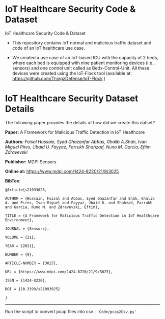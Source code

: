 # IoT Healthcare Security Code & Dataset
IoT Healthcare Security Code & Dataset

- This repository contains IoT normal and malicious traffic dataset and code of an IoT healthcare use case.

- We created a use case of an IoT-based ICU with the capacity of 2 beds, where each bed is equipped with nine patient monitoring devices (i.e., sensors) and one control unit called as Bedx-Control-Unit. All these devices were created using the IoT-Flock tool (available at: https://github.com/ThingzDefense/IoT-Flock )

# IoT Healthcare Security Dataset Details
The following paper provides the details of how did we create this datset?


**Paper:** A Framework for Malicious Traffic Detection in IoT Healthcare

**Authors:** *Faisal Hussain, Syed Ghazanfar Abbas, Ghalib A.Shah, Ivan Miguel Pires, Ubaid U. Fayyaz, Farrukh Shahzad, Nuno M. Garcia, Eftim Zdravevski*

**Publisher:** MDPI Sensors

**Online at:**  https://www.mdpi.com/1424-8220/21/9/3025

**BibTex:**

```
@Article{s21093025,

AUTHOR = {Hussain, Faisal and Abbas, Syed Ghazanfar and Shah, Ghalib A. and Pires, Ivan Miguel and Fayyaz, Ubaid U. and Shahzad, Farrukh and Garcia, Nuno M. and Zdravevski, Eftim},

TITLE = {A Framework for Malicious Traffic Detection in IoT Healthcare Environment},

JOURNAL = {Sensors},

VOLUME = {21},

YEAR = {2021},

NUMBER = {9},

ARTICLE-NUMBER = {3025},

URL = {https://www.mdpi.com/1424-8220/21/9/3025},

ISSN = {1424-8220},

DOI = {10.3390/s21093025}

}
```
---
 Run the script to convert pcap files into csv : `'Code/pcap2Csv.py'`

